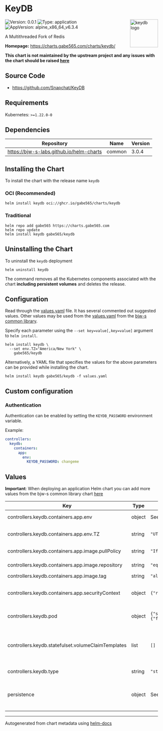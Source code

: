 # KeyDB

<img src="https://raw.githubusercontent.com/gabe565/charts/main/charts/keydb/icon.svg" align="right" width="92" alt="keydb logo">

![Version: 0.0.1](https://img.shields.io/badge/Version-0.0.1-informational?style=flat)
![Type: application](https://img.shields.io/badge/Type-application-informational?style=flat)
![AppVersion: alpine_x86_64_v6.3.4](https://img.shields.io/badge/AppVersion-alpine_x86_64_v6.3.4-informational?style=flat)

A Multithreaded Fork of Redis

**Homepage:** <https://charts.gabe565.com/charts/keydb/>

**This chart is not maintained by the upstream project and any issues with the chart should be raised
[here](https://github.com/gabe565/charts/issues/new?assignees=gabe565&labels=bug&template=bug_report.yaml&name=keydb&version=0.0.1)**

## Source Code

* <https://github.com/Snapchat/KeyDB>

## Requirements

Kubernetes: `>=1.22.0-0`

## Dependencies

| Repository | Name | Version |
|------------|------|---------|
| <https://bjw-s-labs.github.io/helm-charts> | common | 3.0.4 |

## Installing the Chart

To install the chart with the release name `keydb`

### OCI (Recommended)

```console
helm install keydb oci://ghcr.io/gabe565/charts/keydb
```

### Traditional

```console
helm repo add gabe565 https://charts.gabe565.com
helm repo update
helm install keydb gabe565/keydb
```

## Uninstalling the Chart

To uninstall the `keydb` deployment

```console
helm uninstall keydb
```

The command removes all the Kubernetes components associated with the chart **including persistent volumes** and deletes the release.

## Configuration

Read through the [values.yaml](./values.yaml) file. It has several commented out suggested values.
Other values may be used from the [values.yaml](https://github.com/bjw-s-labs/helm-charts/tree/main/charts/library/common/values.yaml) from the [bjw-s common library](https://github.com/bjw-s-labs/helm-charts/tree/main/charts/library/common).

Specify each parameter using the `--set key=value[,key=value]` argument to `helm install`.

```console
helm install keydb \
  --set env.TZ="America/New York" \
    gabe565/keydb
```

Alternatively, a YAML file that specifies the values for the above parameters can be provided while installing the chart.

```console
helm install keydb gabe565/keydb -f values.yaml
```

## Custom configuration

### Authentication
Authentication can be enabled by setting the `KEYDB_PASSWORD` environment variable.

Example:
```yaml
controllers:
  keydb:
    containers:
      app:
        env:
          KEYDB_PASSWORD: changeme
```

## Values

**Important**: When deploying an application Helm chart you can add more values from the bjw-s common library chart [here](https://github.com/bjw-s-labs/helm-charts/tree/main/charts/library/common)

| Key | Type | Default | Description |
|-----|------|---------|-------------|
| controllers.keydb.containers.app.env | object | See [values.yaml](./values.yaml) | Environment variables. |
| controllers.keydb.containers.app.env.TZ | string | `"UTC"` | Set the container timezone |
| controllers.keydb.containers.app.image.pullPolicy | string | `"IfNotPresent"` | Image pull policy |
| controllers.keydb.containers.app.image.repository | string | `"eqalpha/keydb"` | Image repository |
| controllers.keydb.containers.app.image.tag | string | `"alpine_x86_64_v6.3.4"` | Image tag |
| controllers.keydb.containers.app.securityContext | object | `{"readOnlyRootFilesystem":true}` | KeyDB container security context |
| controllers.keydb.pod | object | `{"securityContext":{"fsGroup":999,"runAsNonRoot":true,"runAsUser":999}}` | Pod security context |
| controllers.keydb.statefulset.volumeClaimTemplates | list | `[]` | Used to create individual disks for each instance. |
| controllers.keydb.type | string | `"statefulset"` | Controller type |
| persistence | object | See [values.yaml](./values.yaml) | Configure persistence for the chart under this key. |

---
Autogenerated from chart metadata using [helm-docs](https://github.com/norwoodj/helm-docs)
